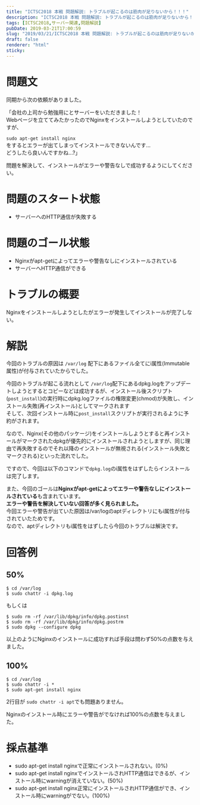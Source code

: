 ```yaml
---
title: "ICTSC2018 本戦 問題解説: トラブルが起こるのは筋肉が足りないから！！！"
description: "ICTSC2018 本戦 問題解説: トラブルが起こるのは筋肉が足りないから！！！"
tags: [ICTSC2018,サーバー関連,問題解説]
pubDate: 2019-03-21T17:00:59
slug: "2019/03/21/ICTSC2018 本戦 問題解説: トラブルが起こるのは筋肉が足りないから！！！"
draft: false
renderer: "html"
sticky: 
---
```


<h1>問題文</h1>
<p>同期から次の依頼がありました。</p>
<p>「会社の上司から勉強用にとサーバーをいただきました！<br />
Webページを立ててみたかったのでNginxをインストールしようとしていたのですが、</p>
<p><code>sudo apt-get install nginx</code><br />
をするとエラーが出てしまってインストールできないんです&#8230;<br />
どうしたら良いんですかね&#8230;?」</p>
<p>問題を解決して、インストールがエラーや警告なしで成功するようにしてください。</p>
<h1>問題のスタート状態</h1>
<ul>
<li>サーバーへのHTTP通信が失敗する</li>
</ul>
<h1>問題のゴール状態</h1>
<ul>
<li>Nginxがapt-getによってエラーや警告なしにインストールされている</li>
<li>サーバーへHTTP通信ができる</li>
</ul>
<h1>トラブルの概要</h1>
<p>Nginxをインストールしようとしたがエラーが発生してインストールが完了しない。</p>
<h1>解説</h1>
<p>今回のトラブルの原因は&nbsp;<code>/var/log</code> 配下にあるファイル全てにi属性(Immutable属性)が付与されていたからでした。</p>
<p>今回のトラブルが起こる流れとして&nbsp;<code>/var/log</code>配下にあるdpkg.logをアップデートしようとするとコピーなどは成功するが、インストール後スクリプト(<code>post_install</code>)の実行時にdpkg.logファイルの権限変更(chmod)が失敗し、インストール失敗(再インストール)としてマークされます<br />
そして、次回インストール時に<code>post_install</code>スクリプトが実行されるように予約がされます。</p>
<p>なので、Nginx(その他のパッケージ)をインストールしようとすると再インストールがマークされたdpkgが優先的にインストールされようとしますが、同じ理由で再失敗するのでそれ以降のインストールが無視される(インストール失敗とマークされる)といった流れでした。</p>
<p>ですので、今回は以下のコマンドで<code>dpkg.log</code>のi属性をはずしたらインストールは完了します。</p>
<p>また、今回のゴールは<strong>Nginxがapt-getによってエラーや警告なしにインストールされている</strong>も含まれています。<br />
<strong>エラーや警告を解決していない回答が多く見られました。</strong><br />
今回エラーや警告が出ていた原因は/var/logのaptディレクトリにもi属性が付与されていたためです。<br />
なので、aptディレクトリもi属性をはずしたら今回のトラブルは解決です。</p>
<h1>回答例</h1>
<h2>50%</h2>
<pre class="brush: plain; title: ; title: ; notranslate" title=""><code>$ cd /var/log
$ sudo chattr -i dpkg.log</code></pre>
<p>もしくは</p>
<pre class="brush: plain; title: ; title: ; notranslate" title=""><code>$ sudo rm -rf /var/lib/dpkg/info/dpkg.postinst
$ sudo rm -rf /var/lib/dpkg/info/dpkg.postrm
$ sudo dpkg --configure dpkg</code></pre>
<p>以上のようにNginxのインストールに成功すれば手段は問わず50%の点数を与えました。</p>
<h2>100%</h2>
<pre class="brush: plain; title: ; title: ; notranslate" title=""><code>$ cd /var/log
$ sudo chattr -i *
$ sudo apt-get install nginx</code></pre>
<p>2行目が <code>sudo chattr -i apt</code>でも問題ありません。</p>
<p>Nginxのインストール時にエラーや警告がでなければ100%の点数を与えました。</p>
<h1>採点基準</h1>
<ul>
<li class="code-line">sudo apt-get install nginxで正常にインストールされない。(0%)</li>
<li class="code-line">sudo apt-get install nginxでインストールされHTTP通信はできるが、インストール時にwarningが消えていない。(50%)</li>
<li class="code-line">sudo apt-get install nginx正常にインストールされHTTP通信ができ、インストール時にwarningがでない。(100%)</li>
</ul>
